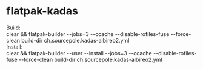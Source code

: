 # flatpak-kadas
Build:<BR>
clear && flatpak-builder --jobs=3 --ccache --disable-rofiles-fuse --force-clean build-dir ch.sourcepole.kadas-albireo2.yml<BR>
Install:<BR>
clear && flatpak-builder --user --install --jobs=3 --ccache --disable-rofiles-fuse --force-clean build-dir ch.sourcepole.kadas-albireo2.yml
